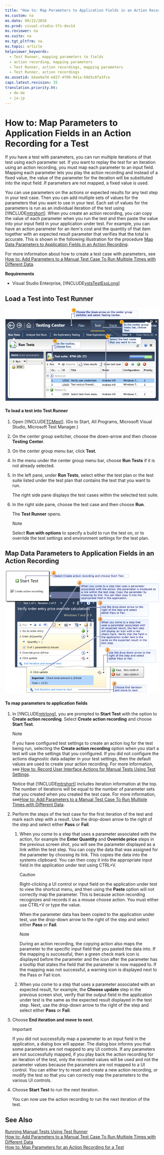 ```yaml
---
title: "How to: Map Parameters to Application Fields in an Action Recording for a Test"
ms.custom: na
ms.date: 09/22/2016
ms.prod: visual-studio-tfs-dev14
ms.reviewer: na
ms.suite: na
ms.tgt_pltfrm: na
ms.topic: article
helpviewer_keywords: 
  - Test Runner, mapping parameters to fields
  - action recording, mapping parameters
  - Test Runner, action recordings, mapping parameters
  - Test Runner, action recordings
ms.assetid: b4ae9a7d-e827-4f09-941a-b9d3c0fa3fce
caps.latest.revision: 35
translation.priority.ht: 
  - de-de
  - ja-jp
---
```

# How to: Map Parameters to Application Fields in an Action Recording for a Test
If you have a test with parameters, you can run multiple iterations of that test using each parameter set. If you want to replay the test for an iteration using an action recording, you must map each parameter to an input field. Mapping each parameter lets you play the action recording and instead of a fixed value, the value of the parameter for the iteration will be substituted into the input field. If parameters are not mapped, a fixed value is used.  
  
 You can use parameters on the actions or expected results for any test step in your test case. Then you can add multiple sets of values for the parameters that you want to use in your test. Each set of values for the parameters is run as an individual iteration of the test using [!INCLUDE[mtrshort](../vs140/includes/mtrshort_md.md)]. When you create an action recording, you can copy the value of each parameter when you run the test and then paste the value into your input field in your application under test. For example, you can have an action parameter for an item's cost and the quantity of that item together with an expected result parameter that verifies that the total is accurate. This is shown in the following illustration for the procedure [Map Data Parameters to Application Fields in an Action Recording](#MapDataParameters).  
  
 For more information about how to create a test case with parameters, see [How to: Add Parameters to a Manual Test Case To Run Multiple Times with Different Data](../vs140/repeat-a-test-with-different-data.md).  
  
 **Requirements**  
  
-   Visual Studio Enterprise, [!INCLUDE[vstsTestEssLong](../vs140/includes/vststestesslong_md.md)]  
  
## Load a Test into Test Runner  
 ![Selecting test to run in Microsoft Test Manager](../vs140/media/runtest.png "RunTest")  
  
#### To load a test into Test Runner  
  
1.  Open [!INCLUDE[TCMext](../vs140/includes/tcmext_md.md)]. (Go to Start, All Programs, Microsoft Visual Studio, Microsoft Test Manager.)  
  
2.  On the center group switcher, choose the down-arrow and then choose **Testing Center**.  
  
3.  On the center group menu bar, click **Test**.  
  
4.  In the menu under the center group menu bar, choose **Run Tests** if it is not already selected.  
  
5.  In the left pane, under **Run Tests**, select either the test plan or the test suite listed under the test plan that contains the test that you want to run.  
  
     The right side pane displays the test cases within the selected test suite.  
  
6.  In the right side pane, choose the test case and then choose **Run**.  
  
     The **Test Runner** opens.  
  
    > [!NOTE]
    >  Select **Run with options** to specify a build to run the test on, or to override the test settings and environment settings for the test plan.  
  
##  <a name="MapDataParameters"></a> Map Data Parameters to Application Fields in an Action Recording  
 ![Mapping parameters to application input fields](../vs140/media/howtomanual_parameters_map_actionrecording.png "HowToManual_Parameters_Map_ActionRecording")  
  
#### To map parameters to application fields  
  
1.  In [!INCLUDE[mtrlong](../vs140/includes/mtrlong_md.md)], you are prompted to **Start Test** with the option to **Create action recording**. Select **Create action recording** and choose **Start Test**.  
  
    > [!NOTE]
    >  If you have configured test settings to create an action log for the test being run, selecting the **Create action recording** option when you start a test will use the settings that you configured. If you did not configure the actions diagnostic data adapter in your test settings, then the default values are used to create your action recording. For more information, see [How to: Record User Interface Actions for Manual Tests Using Test Settings](../vs140/how-to--choose-the-applications-that-are-recorded-in-a-manual-test.md).  
  
     Notice that [!INCLUDE[mtrshort](../vs140/includes/mtrshort_md.md)] includes iteration information at the top. The number of iterations will be equal to the number of parameter sets that you created when you created the test case. For more information, see[How to: Add Parameters to a Manual Test Case To Run Multiple Times with Different Data](../vs140/repeat-a-test-with-different-data.md).  
  
2.  Perform the steps of the test case for the first iteration of the test and mark each step with a result. Use the drop-down arrow to the right of the step and select either **Pass** or **Fail**.  
  
    1.  When you come to a step that uses a parameter associated with the action, for example the **Enter Quantity** and **Override price** steps in the previous screen shot, you will see the parameter displayed as a link within the test step. You can copy the data that was assigned for the parameter by choosing its link. This copies the data into the systems clipboard. You can then copy it into the appropriate input field in the application under test using CTRL+V.  
  
        > [!CAUTION]
        >  Right-clicking a UI control or input field on the application under test to view the shortcut menu, and then using the **Paste** option will not correctly map the parameter. This is because action recording recognizes and records it as a mouse choose action. You must either use CTRL+V or type the value.  
  
         When the parameter data has been copied to the application under test, use the drop-down arrow to the right of the step and select either **Pass** or **Fail**.  
  
        > [!NOTE]
        >  During an action recording, the copying action also maps the parameter to the specific input field that you pasted the data into. If the mapping is successful, then a green check mark icon is displayed before the parameter and the icon after the parameter has a tooltip that states the field that the parameter is now mapped to. If the mapping was not successful, a warning icon is displayed next to the Pass or Fail icon.  
  
    2.  When you come to a step that uses a parameter associated with an expected result, for example, the **Choose update** step in the previous screen shot, verify that the output field in the application under test is the same as the expected result displayed in the test step. Next, use the drop-down arrow to the right of the step and select either **Pass** or **Fail**.  
  
3.  Choose **End iteration and move to next**.  
  
    > [!IMPORTANT]
    >  If you did not successfully map a parameter to an input field in the application, a dialog box will appear. The dialog box informs you that some parameters are not mapped to any UI controls. If any parameters are not successfully mapped, if you play back the action recording for an iteration of the test, only the recorded values will be used and not the parameter values because the parameters are not mapped to a UI control. You can either try to reset and create a new action recording, or modify the test so that you can correctly map the parameters to the various UI controls.  
  
4.  Choose **Start Test** to run the next iteration.  
  
     You can now use the action recording to run the next iteration of the test.  
  
## See Also  
 [Running Manual Tests Using Test Runner](../vs140/running-manual-tests-using-the-web-portal.md)   
 [How to: Add Parameters to a Manual Test Case To Run Multiple Times with Different Data](../vs140/repeat-a-test-with-different-data.md)   
 [How to: Map Parameters for an Action Recording for a Test](../vs140/how-to--map-parameters-to-application-fields-in-an-action-recording-for-a-test.md)